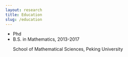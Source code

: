 ```yaml
---
layout: research
title: Education
slug: /education
---
```




<ul>
  <li>Phd</li>

  <li> B.S. in Mathematics, 2013-2017 </li>
   <p> School of Mathematical Sciences, Peking University </p>
   
</ul>



<br />
